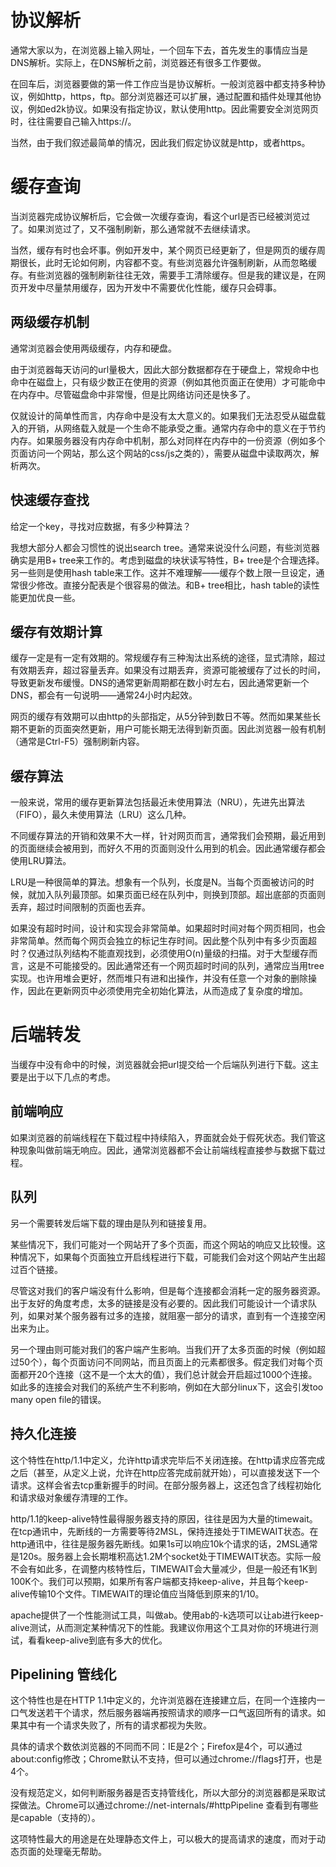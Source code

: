 # 协议解析 #

通常大家以为，在浏览器上输入网址，一个回车下去，首先发生的事情应当是DNS解析。实际上，在DNS解析之前，浏览器还有很多工作要做。

在回车后，浏览器要做的第一件工作应当是协议解析。一般浏览器中都支持多种协议，例如http，https，ftp。部分浏览器还可以扩展，通过配置和插件处理其他协议，例如ed2k协议。如果没有指定协议，默认使用http。因此需要安全浏览网页时，往往需要自己输入https://。

当然，由于我们叙述最简单的情况，因此我们假定协议就是http，或者https。

# 缓存查询 #

当浏览器完成协议解析后，它会做一次缓存查询，看这个url是否已经被浏览过了。如果浏览过了，又不强制刷新，那么通常就不去继续请求。

当然，缓存有时也会坏事。例如开发中，某个网页已经更新了，但是网页的缓存周期很长，此时无论如何刷，内容都不变。有些浏览器允许强制刷新，从而忽略缓存。有些浏览器的强制刷新往往无效，需要手工清除缓存。但是我的建议是，在网页开发中尽量禁用缓存，因为开发中不需要优化性能，缓存只会碍事。

## 两级缓存机制 ##

通常浏览器会使用两级缓存，内存和硬盘。

由于浏览器每天访问的url量极大，因此大部分数据都存在于硬盘上，常规命中也命中在磁盘上，只有级少数正在使用的资源（例如其他页面正在使用）才可能命中在内存中。尽管磁盘命中非常慢，但是比网络访问还是快多了。

仅就设计的简单性而言，内存命中是没有太大意义的。如果我们无法忍受从磁盘载入的开销，从网络载入就是一个生命不能承受之重。通常内存命中的意义在于节约内存。如果服务器没有内存命中机制，那么对同样在内存中的一份资源（例如多个页面访问一个网站，那么这个网站的css/js之类的），需要从磁盘中读取两次，解析两次。

## 快速缓存查找 ##

给定一个key，寻找对应数据，有多少种算法？

我想大部分人都会习惯性的说出search tree。通常来说没什么问题，有些浏览器确实是用B+ tree来工作的。考虑到磁盘的块状读写特性，B+ tree是个合理选择。另一些则是使用hash table来工作。这并不难理解——缓存个数上限一旦设定，通常很少修改。直接分配表是个很容易的做法。和B+ tree相比，hash table的读性能更加优良一些。

## 缓存有效期计算 ##

缓存一定是有一定有效期的。常规缓存有三种淘汰出系统的途径，显式清除，超过有效期丢弃，超过容量丢弃。如果没有过期丢弃，资源可能被缓存了过长的时间，导致更新发布缓慢。DNS的通常更新周期都在数小时左右，因此通常更新一个DNS，都会有一句说明——通常24小时内起效。

网页的缓存有效期可以由http的头部指定，从5分钟到数日不等。然而如果某些长期不更新的页面突然更新，用户可能长期无法得到新页面。因此浏览器一般有机制（通常是Ctrl-F5）强制刷新内容。

## 缓存算法 ##

一般来说，常用的缓存更新算法包括最近未使用算法（NRU），先进先出算法（FIFO），最久未使用算法（LRU）这么几种。

不同缓存算法的开销和效果不大一样，针对网页而言，通常我们会预期，最近用到的页面继续会被用到，而好久不用的页面则没什么用到的机会。因此通常缓存都会使用LRU算法。

LRU是一种很简单的算法。想象有一个队列，长度是N。当每个页面被访问的时候，就加入队列最顶部。如果页面已经在队列中，则换到顶部。超出底部的页面则丢弃，超过时间限制的页面也丢弃。

如果没有超时时间，设计和实现会非常简单。如果超时时间对每个网页相同，也会非常简单。然而每个网页会独立的标记生存时间。因此整个队列中有多少页面超时？仅通过队列结构不能直观找到，必须使用O(n)量级的扫描。对于大型缓存而言，这是不可能接受的。因此通常还有一个网页超时时间的队列，通常应当用tree实现。也许用堆会更好，然而堆只有进和出操作，并没有任意一个对象的删除操作，因此在更新网页中必须使用完全初始化算法，从而造成了复杂度的增加。

# 后端转发 #

当缓存中没有命中的时候，浏览器就会把url提交给一个后端队列进行下载。这主要是出于以下几点的考虑。

## 前端响应 ##

如果浏览器的前端线程在下载过程中持续陷入，界面就会处于假死状态。我们管这种现象叫做前端无响应。因此，通常浏览器都不会让前端线程直接参与数据下载过程。

## 队列 ##

另一个需要转发后端下载的理由是队列和链接复用。

某些情况下，我们可能对一个网站开了多个页面，而这个网站的响应又比较慢。这种情况下，如果每个页面独立开启线程进行下载，可能我们会对这个网站产生出超过百个链接。

尽管这对我们的客户端没有什么影响，但是每个连接都会消耗一定的服务器资源。出于友好的角度考虑，太多的链接是没有必要的。因此我们可能设计一个请求队列，如果对某个服务器有过多的连接，就阻塞一部分的请求，直到有一个连接空闲出来为止。

另一个理由则可能对我们的客户端产生影响。当我们开了太多页面的时候（例如超过50个），每个页面访问不同网站，而且页面上的元素都很多。假定我们对每个页面都开20个连接（这不是一个太大的值），我们总计就会开启超过1000个连接。如此多的连接会对我们的系统产生不利影响，例如在大部分linux下，这会引发too many open file的错误。

## 持久化连接 ##

这个特性在http/1.1中定义，允许http请求完毕后不关闭连接。在http请求应答完成之后（甚至，从定义上说，允许在http应答完成前就开始），可以直接发送下一个请求。这样会省去tcp重新握手的时间。在部分服务器上，这还包含了线程初始化和请求级对象缓存清理的工作。

http/1.1的keep-alive特性最得服务器支持的原因，往往是因为大量的timewait。在tcp通讯中，先断线的一方需要等待2MSL，保持连接处于TIMEWAIT状态。在http通讯中，往往是服务器先断线。如果1s可以响应10k个请求的话，2MSL通常是120s。服务器上会长期堆积高达1.2M个socket处于TIMEWAIT状态。实际一般不会有如此多，在调整内核特性后，TIMEWAIT会大量减少，但是一般还有1K到100K个。我们可以预期，如果所有客户端都支持keep-alive，并且每个keep-alive传输10个文件。TIMEWAIT的理论值应当降低到原来的1/10。

apache提供了一个性能测试工具，叫做ab。使用ab的-k选项可以让ab进行keep-alive测试，从而测定某种情况下的性能。我建议你用这个工具对你的环境进行测试，看看keep-alive到底有多大的优化。

## Pipelining 管线化 ##

这个特性也是在HTTP 1.1中定义的，允许浏览器在连接建立后，在同一个连接内一口气发送若干个请求，然后服务器端再按照请求的顺序一口气返回所有的请求。如果其中有一个请求失败了，所有的请求都视为失败。

具体的请求个数依浏览器的不同而不同：IE是2个；Firefox是4个，可以通过about:config修改；Chrome默认不支持，但可以通过chrome://flags打开，也是4个。

没有规范定义，如何判断服务器是否支持管线化，所以大部分的浏览器都是采取试探做法。Chrome可以通过chrome://net-internals/#httpPipeline 查看到有哪些是capable（支持的）。

这项特性最大的用途是在处理静态文件上，可以极大的提高请求的速度，而对于动态页面的处理毫无帮助。
